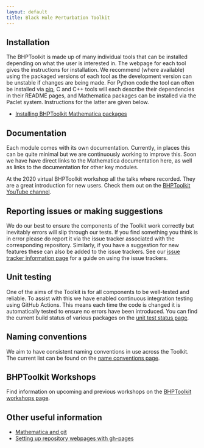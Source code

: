 ```yaml
---
layout: default
title: Black Hole Perturbation Toolkit
---
```


## Installation

The BHPToolkit is made up of many individual tools that can be installed depending on what the user is interested in. The webpage for each tool gives the instructions for installation. We recommend (where available) using the packaged versions of each tool as the development version can be unstable if changes are being made. For Python code the tool can often be installed via [pip](https://packaging.python.org/tutorials/installing-packages/), C and C++ tools will each describe their dependencies in their README pages, and Mathematica packages can be installed via the Paclet system. Instructions for the latter are given below.

- [Installing BHPToolkit Mathematica packages](mathematica-install.html)

## Documentation

Each module comes with its own documentation. Currently, in places this can be quite minimal but we are continuously working to improve this. Soon we have have direct links to the Mathematica documentation here, as well as links to the documentation for other key modules.

At the 2020 virtual BHPToolkit workshop all the talks where recorded. They are a great introduction for new users. Check them out on the [BHPToolkit YouTube channel](https://www.youtube.com/channel/UCuQQbp9Buq-R3da4zASTFfw).

## Reporting issues or making suggestions

We do our best to ensure the components of the Toolkit work correctly but inevitably errors will slip through our tests. If you find something you think is in error please do report it via the issue tracker associated with the corresponding repository. Similarly, if you have a suggestion for new features these can also be added to the issue trackers. See our [issue tracker information page](issue-tracker-info.html) for a guide on using the issue trackers.

## Unit testing

One of the aims of the Toolkit is for all components to be well-tested and reliable. To assist with this we have enabled continuous integration testing using GitHub Actions. This means each time the code is changed it is automatically tested to ensure no errors have been introduced. You can find the current build status of various packages on the [unit test status page](https://bhptoolkit.org/teststatus).

## Naming conventions

We aim to have consistent naming conventions in use across the Toolkit. The current list can be found on the [name conventions page](conventions.html).

## BHPToolkit Workshops

Find information on upcoming and previous workshops on the [BHPToolkit workshops page](workshops.html).

## Other useful information

- [Mathematica and git](cleannb.html)
- [Setting up repository webpages with gh-pages](http://bhptoolkit.org/gh-pages)